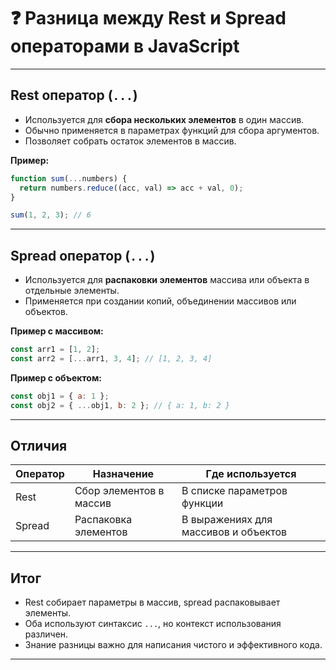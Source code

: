 # ❓ Разница между Rest и Spread операторами в JavaScript

---

## Rest оператор (`...`)

- Используется для **сбора нескольких элементов** в один массив.
- Обычно применяется в параметрах функций для сбора аргументов.
- Позволяет собрать остаток элементов в массив.

**Пример:**

```js
function sum(...numbers) {
  return numbers.reduce((acc, val) => acc + val, 0);
}

sum(1, 2, 3); // 6
```

---

## Spread оператор (`...`)

- Используется для **распаковки элементов** массива или объекта в отдельные элементы.
- Применяется при создании копий, объединении массивов или объектов.

**Пример с массивом:**

```js
const arr1 = [1, 2];
const arr2 = [...arr1, 3, 4]; // [1, 2, 3, 4]
```

**Пример с объектом:**

```js
const obj1 = { a: 1 };
const obj2 = { ...obj1, b: 2 }; // { a: 1, b: 2 }
```

---

## Отличия

| Оператор | Назначение              | Где используется                     |
| -------- | ----------------------- | ------------------------------------ |
| Rest     | Сбор элементов в массив | В списке параметров функции          |
| Spread   | Распаковка элементов    | В выражениях для массивов и объектов |

---

## Итог

- Rest собирает параметры в массив, spread распаковывает элементы.
- Оба используют синтаксис `...`, но контекст использования различен.
- Знание разницы важно для написания чистого и эффективного кода.

---
